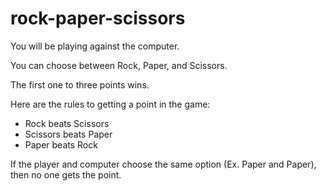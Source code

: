 # rock-paper-scissors

<p>You will be playing against the computer.</p>
<p>You can choose between Rock, Paper, and Scissors.</p>
<p>The first one to three points wins.</p>
<p>Here are the rules to getting a point in the game:</p>
<ul>
    <li>Rock beats Scissors</li>
    <li>Scissors beats Paper</li>
     <li>Paper beats Rock</li>
</ul>
<p> If the player and computer choose the same option (Ex. Paper and Paper), then no one gets the point.</p>
